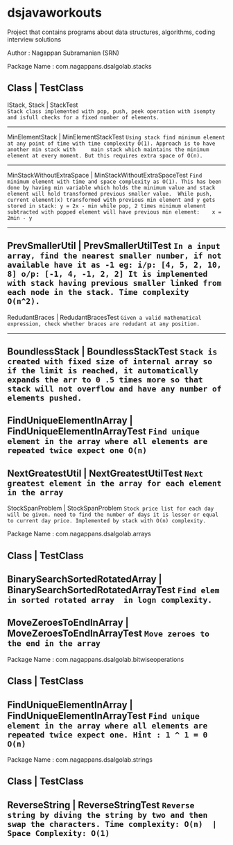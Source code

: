 ﻿# dsjavaworkouts
Project that contains programs about data structures, algorithms, coding interview solutions

Author : Nagappan Subramanian (SRN)

Package Name : com.nagappans.dsalgolab.stacks

Class                           | TestClass     
---------------------------------------------------------------

IStack, Stack                   | StackTest     
`Stack class implemented with pop, push, peek operation with isempty and isfull checks for a fixed number of elements.`
    
---------------------------------------------------------------
MinElementStack                 | MinElementStackTest
`Using stack find minimum element at any point of time with time complexity O(1). Approach is to have another min stack with     main stack which maintains the minimum element at every moment. But this requires extra space of O(n).`

---------------------------------------------------------------
MinStackWithoutExtraSpace       | MinStackWithoutExtraSpaceTest
`Find minimum element with time and space complexity as O(1). This has been done by having min variable which holds
 the minimum value and stack element will hold transformed previous smaller value. 
 While push, current element(x) transformed with previous min element and y gets stored in stack: y = 2x - min while pop, 2 times minimum element subtracted with popped element will have previous min element:    x = 2min - y`

------------------------------------------------------------------
PrevSmallerUtil                 | PrevSmallerUtilTest
    `In a input array, find the nearest smaller number, if not available have it as -1
        eg: i/p: [4, 5, 2, 10, 8]
            o/p: [-1, 4, -1, 2, 2]
    It is implemented with stack having previous smaller linked from each node in the stack. Time complexity O(n^2).`
------------------------------------------------------------------
RedudantBraces                  | RedudantBracesTest
    `Given a valid mathematical expression, check whether braces are redudant at any position.`

------------------------------------------------------------------
BoundlessStack                  | BoundlessStackTest
    `Stack is created with fixed size of internal array so if the limit is reached, it automatically expands the arr to 0
    .5 times more so that stack will not overflow and have any number of elements pushed.`
------------------------------------------------------------------
FindUniqueElementInArray        | FindUniqueElementInArrayTest
    `Find unique element in the array where all elements are repeated twice expect one
    O(n)`
------------------------------------------------------------------
NextGreatestUtil | NextGreatestUtilTest
    `Next greatest element in the array for each element in the array`
------------------------------------------------------------------
StockSpanProblem | StockSpanProblem
    `Stock price list for each day will be given. need to find the number of days it is lesser or equal to current day
    price. Implemented by stack with O(n) complexity.`


Package Name : com.nagappans.dsalgolab.arrays

Class                           | TestClass
---------------------------------------------------------------
BinarySearchSortedRotatedArray  | BinarySearchSortedRotatedArrayTest
    `Find elem in sorted rotated array  in logn complexity.`
------------------------------------------------------------------
MoveZeroesToEndInArray | MoveZeroesToEndInArrayTest
    `Move zeroes to the end in the array`
------------------------------------------------------------------

Package Name : com.nagappans.dsalgolab.bitwiseoperations

Class                           | TestClass
---------------------------------------------------------------
FindUniqueElementInArray        | FindUniqueElementInArrayTest
    `Find unique element in the array where all elements are repeated twice expect one.
    Hint : 1 ^ 1 = 0
    O(n)`
------------------------------------------------------------------

Package Name : com.nagappans.dsalgolab.strings

Class                           | TestClass
---------------------------------------------------------------
ReverseString        | ReverseStringTest
    `Reverse string by diving the string by two and then swap the characters.
    Time complexity: O(n)  | Space Complexity: O(1)`
------------------------------------------------------------------







